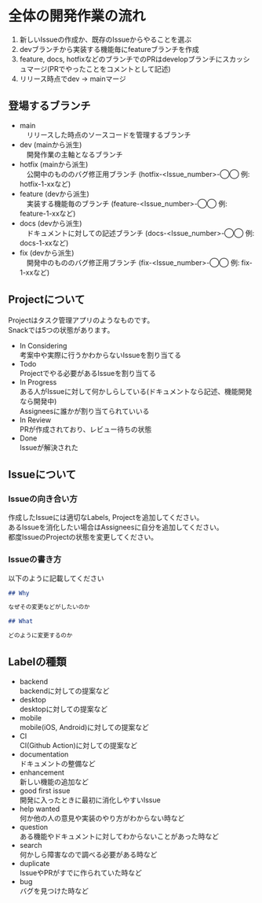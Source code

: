 # 全体の開発作業の流れ

1. 新しいIssueの作成か、既存のIssueからやることを選ぶ  
2. devブランチから実装する機能毎にfeatureブランチを作成  
3. feature, docs, hotfixなどのブランチでのPRはdevelopブランチにスカッシュマージ(PRでやったことをコメントとして記述)  
4. リリース時点でdev → mainマージ  

## 登場するブランチ

- main  
　リリースした時点のソースコードを管理するブランチ
- dev (mainから派生)  
　開発作業の主軸となるブランチ
- hotfix (mainから派生)  
　公開中のもののバグ修正用ブランチ (hotfix-<Issue_number>-◯◯ 例: hotfix-1-xxなど)
- feature (devから派生)  
　実装する機能毎のブランチ (feature-<Issue_number>-◯◯ 例: feature-1-xxなど)
- docs (devから派生)  
　ドキュメントに対しての記述ブランチ (docs-<Issue_number>-◯◯ 例: docs-1-xxなど)
- fix (devから派生)  
　開発中のもののバグ修正用ブランチ (fix-<Issue_number>-◯◯ 例: fix-1-xxなど)

## Projectについて

Projectはタスク管理アプリのようなものです。  
Snackでは5つの状態があります。    
- In Considering  
    考案中や実際に行うかわからないIssueを割り当てる
- Todo  
    Projectでやる必要があるIssueを割り当てる
- In Progress  
    ある人がIssueに対して何かしらしている(ドキュメントなら記述、機能開発なら開発中)  
    Assigneesに誰かが割り当てられていいる
- In Review  
    PRが作成されており、レビュー待ちの状態
- Done  
    Issueが解決された

## Issueについて

### Issueの向き合い方

作成したIssueには適切なLabels, Projectを追加してください。  
あるIssueを消化したい場合はAssigneesに自分を追加してください。  
都度IssueのProjectの状態を変更してください。  

### Issueの書き方

以下のように記載してください

```issue.md
## Why

なぜその変更などがしたいのか

## What

どのように変更するのか

```

## Labelの種類

- backend  
    backendに対しての提案など
- desktop  
    desktopに対しての提案など
- mobile  
    mobile(iOS, Android)に対しての提案など
- CI  
    CI(Github Action)に対しての提案など
- documentation  
    ドキュメントの整備など
- enhancement  
    新しい機能の追加など
- good first issue  
    開発に入ったときに最初に消化しやすいIssue
- help wanted  
    何か他の人の意見や実装のやり方がわからない時など
- question  
    ある機能やドキュメントに対してわからないことがあった時など
- search  
    何かしら障害なので調べる必要がある時など
- duplicate  
    IssueやPRがすでに作られていた時など
- bug  
    バグを見つけた時など
